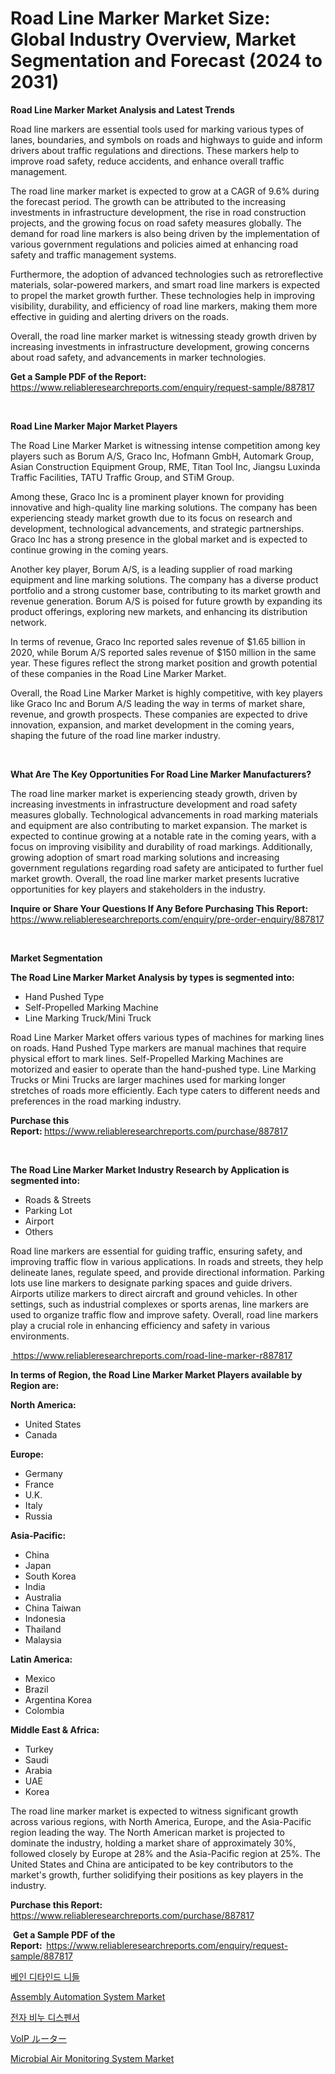 <p><h1>Road Line Marker Market Size: Global Industry Overview, Market Segmentation and Forecast (2024 to 2031)</h1></p><p><strong>Road Line Marker Market Analysis and Latest Trends</strong></p>
<p><p>Road line markers are essential tools used for marking various types of lanes, boundaries, and symbols on roads and highways to guide and inform drivers about traffic regulations and directions. These markers help to improve road safety, reduce accidents, and enhance overall traffic management.</p><p>The road line marker market is expected to grow at a CAGR of 9.6% during the forecast period. The growth can be attributed to the increasing investments in infrastructure development, the rise in road construction projects, and the growing focus on road safety measures globally. The demand for road line markers is also being driven by the implementation of various government regulations and policies aimed at enhancing road safety and traffic management systems.</p><p>Furthermore, the adoption of advanced technologies such as retroreflective materials, solar-powered markers, and smart road line markers is expected to propel the market growth further. These technologies help in improving visibility, durability, and efficiency of road line markers, making them more effective in guiding and alerting drivers on the roads.</p><p>Overall, the road line marker market is witnessing steady growth driven by increasing investments in infrastructure development, growing concerns about road safety, and advancements in marker technologies.</p></p>
<p><strong>Get a Sample PDF of the Report:&nbsp;</strong> <a href="https://www.reliableresearchreports.com/enquiry/request-sample/887817">https://www.reliableresearchreports.com/enquiry/request-sample/887817</a></p>
<p>&nbsp;</p>
<p><strong>Road Line Marker Major Market Players</strong></p>
<p><p>The Road Line Marker Market is witnessing intense competition among key players such as Borum A/S, Graco Inc, Hofmann GmbH, Automark Group, Asian Construction Equipment Group, RME, Titan Tool Inc, Jiangsu Luxinda Traffic Facilities, TATU Traffic Group, and STiM Group. </p><p>Among these, Graco Inc is a prominent player known for providing innovative and high-quality line marking solutions. The company has been experiencing steady market growth due to its focus on research and development, technological advancements, and strategic partnerships. Graco Inc has a strong presence in the global market and is expected to continue growing in the coming years.</p><p>Another key player, Borum A/S, is a leading supplier of road marking equipment and line marking solutions. The company has a diverse product portfolio and a strong customer base, contributing to its market growth and revenue generation. Borum A/S is poised for future growth by expanding its product offerings, exploring new markets, and enhancing its distribution network.</p><p>In terms of revenue, Graco Inc reported sales revenue of $1.65 billion in 2020, while Borum A/S reported sales revenue of $150 million in the same year. These figures reflect the strong market position and growth potential of these companies in the Road Line Marker Market.</p><p>Overall, the Road Line Marker Market is highly competitive, with key players like Graco Inc and Borum A/S leading the way in terms of market share, revenue, and growth prospects. These companies are expected to drive innovation, expansion, and market development in the coming years, shaping the future of the road line marker industry.</p></p>
<p>&nbsp;</p>
<p><strong>What Are The Key Opportunities For Road Line Marker Manufacturers?</strong></p>
<p><p>The road line marker market is experiencing steady growth, driven by increasing investments in infrastructure development and road safety measures globally. Technological advancements in road marking materials and equipment are also contributing to market expansion. The market is expected to continue growing at a notable rate in the coming years, with a focus on improving visibility and durability of road markings. Additionally, growing adoption of smart road marking solutions and increasing government regulations regarding road safety are anticipated to further fuel market growth. Overall, the road line marker market presents lucrative opportunities for key players and stakeholders in the industry.</p></p>
<p><strong>Inquire or Share Your Questions If Any Before Purchasing This Report:</strong> <a href="https://www.reliableresearchreports.com/enquiry/pre-order-enquiry/887817">https://www.reliableresearchreports.com/enquiry/pre-order-enquiry/887817</a></p>
<p>&nbsp;</p>
<p><strong>Market Segmentation</strong></p>
<p><strong>The Road Line Marker Market Analysis by types is segmented into:</strong></p>
<p><ul><li>Hand Pushed Type</li><li>Self-Propelled Marking Machine</li><li>Line Marking Truck/Mini Truck</li></ul></p>
<p><p>Road Line Marker Market offers various types of machines for marking lines on roads. Hand Pushed Type markers are manual machines that require physical effort to mark lines. Self-Propelled Marking Machines are motorized and easier to operate than the hand-pushed type. Line Marking Trucks or Mini Trucks are larger machines used for marking longer stretches of roads more efficiently. Each type caters to different needs and preferences in the road marking industry.</p></p>
<p><strong>Purchase this Report:&nbsp;</strong><a href="https://www.reliableresearchreports.com/purchase/887817">https://www.reliableresearchreports.com/purchase/887817</a></p>
<p>&nbsp;</p>
<p><strong>The Road Line Marker Market Industry Research by Application is segmented into:</strong></p>
<p><ul><li>Roads & Streets</li><li>Parking Lot</li><li>Airport</li><li>Others</li></ul></p>
<p><p>Road line markers are essential for guiding traffic, ensuring safety, and improving traffic flow in various applications. In roads and streets, they help delineate lanes, regulate speed, and provide directional information. Parking lots use line markers to designate parking spaces and guide drivers. Airports utilize markers to direct aircraft and ground vehicles. In other settings, such as industrial complexes or sports arenas, line markers are used to organize traffic flow and improve safety. Overall, road line markers play a crucial role in enhancing efficiency and safety in various environments.</p></p>
<p><a href="https://www.reliableresearchreports.com/road-line-marker-r887817">&nbsp;https://www.reliableresearchreports.com/road-line-marker-r887817</a></p>
<p><strong>In terms of Region, the Road Line Marker Market Players available by Region are:</strong></p>
<p>
    <p> <strong> North America: </strong>
        <ul>
            <li>United States</li>
            <li>Canada</li>
        </ul>
        </p> 
    <p> <strong> Europe: </strong>
        <ul>
            <li>Germany</li>
            <li>France</li>
            <li>U.K.</li>
            <li>Italy</li>
            <li>Russia</li>
        </ul>
        </p> 
    <p> <strong> Asia-Pacific: </strong>
        <ul>
            <li>China</li>
            <li>Japan</li>
            <li>South Korea</li>
            <li>India</li>
            <li>Australia</li>
            <li>China Taiwan</li>
            <li>Indonesia</li>
            <li>Thailand</li>
            <li>Malaysia</li>
        </ul>
        </p> 
    <p> <strong> Latin America: </strong>
        <ul>
            <li>Mexico</li>
            <li>Brazil</li>
            <li>Argentina Korea</li>
            <li>Colombia</li>
        </ul>
        </p> 
    <p> <strong> Middle East & Africa: </strong>
        <ul>
            <li>Turkey</li>
            <li>Saudi</li>
            <li>Arabia</li>
            <li>UAE</li>
            <li>Korea</li>
        </ul>
    </p>
    </p>
<p><p>The road line marker market is expected to witness significant growth across various regions, with North America, Europe, and the Asia-Pacific region leading the way. The North American market is projected to dominate the industry, holding a market share of approximately 30%, followed closely by Europe at 28% and the Asia-Pacific region at 25%. The United States and China are anticipated to be key contributors to the market's growth, further solidifying their positions as key players in the industry.</p></p>
<p><strong>Purchase this Report: </strong><a href="https://www.reliableresearchreports.com/purchase/887817">https://www.reliableresearchreports.com/purchase/887817</a></p>
<p>&nbsp;<strong>Get a Sample PDF of the Report:&nbsp;&nbsp;</strong><a href="https://www.reliableresearchreports.com/enquiry/request-sample/887817">https://www.reliableresearchreports.com/enquiry/request-sample/887817</a></p>
<p><strong></strong></p>
<p><p><a href="https://medium.com/@cloydrenner/%EC%A0%95%EB%A7%A5%EC%A0%88%EB%8B%A8-%EB%B0%94%EB%8A%98-%EC%8B%9C%EC%9E%A5-%EB%8F%99%ED%96%A5-%EB%B0%8F-%EC%8B%9C%EC%9E%A5-%EB%B6%84%EC%84%9D%EC%9D%80-2024-2031%EB%85%84-%EA%B8%B0%EA%B0%84%EC%9D%84-%EC%98%88%EC%B8%A1%ED%96%88%EB%8B%A4-737d414f3a3f">베인 디타인드 니들</a></p><p><a href="https://github.com/Sarissaschmalingtr6fz2739/Market-Research-Report-List-2/blob/main/assembly-automation-system-market.md">Assembly Automation System Market</a></p><p><a href="https://github.com/wallacBahrtyinger567686/Market-Research-Report-List-1/blob/main/590600026470.md">전자 비누 디스펜서</a></p><p><a href="https://medium.com/@barrycuda1974/voip%E3%83%AB%E3%83%BC%E3%82%BF%E3%83%BC%E3%83%9E%E3%83%BC%E3%82%B1%E3%83%83%E3%83%88-2031%E5%B9%B4%E3%81%BE%E3%81%A7%E3%81%AE%E6%88%90%E5%8A%9F%E3%81%99%E3%82%8B%E3%83%93%E3%82%B8%E3%83%8D%E3%82%B9%E6%88%A6%E7%95%A5%E3%81%AE%E9%8D%B5-0d4f2ac76109">VoIP ルーター</a></p><p><a href="https://github.com/jodemen/Market-Research-Report-List-2/blob/main/microbial-air-monitoring-system-market.md">Microbial Air Monitoring System Market</a></p></p>
